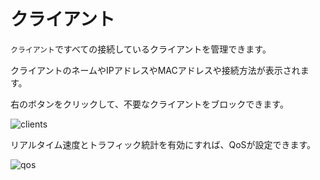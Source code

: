 # クライアント

`クライアント`ですべての接続しているクライアントを管理できます。

クライアントのネームやIPアドレスやMACアドレスや接続方法が表示されます。

右のボタンをクリックして、不要なクライアントをブロックできます。

![clients](https://static.gl-inet.com/docs/jp/3/setup/slate/clients/clients.png)

リアルタイム速度とトラフィック統計を有効にすれば、QoSが設定できます。

![qos](https://static.gl-inet.com/docs/jp/3/setup/slate/clients/qos.png)